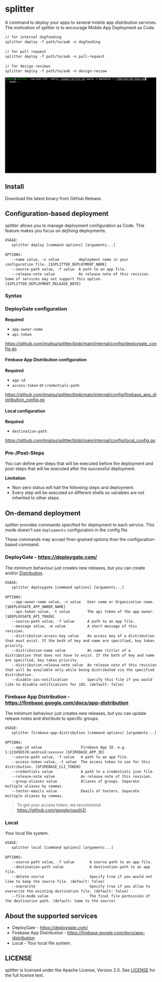 # splitter

A command to deploy your apps to several mobile app distribution services. The motivation of splitter is to encourage Mobile App Deployment as Code. 

```shell
// for internal dogfooding
splitter deploy -f path/to/aab -n dogfooding

// for pull request
splitter deploy -f path/to/aab -n pull-request

// for design reviews
splitter deploy -f path/to/aab -n design-review
```

<img src="examples/execution-image.gif" width="500" >

## Install

Download the latest binary from GitHub Release.

## Configuration-based deployment

splitter allows you to manage deployment configuration as Code. This feature makes you focus on *defining* deployments.

```text
USAGE:
   splitter deploy [command options] [arguments...]

OPTIONS:
   --name value, -n value         deployment name in your configuration file. [$SPLITTER_DEPLOYMENT_NAME]
   --source-path value, -f value  A path to an app file.
   --release-note value           An release note of this revision. Some of services may not support this option. [$SPLITTER_DEPLOYMENT_RELEASE_NOTE]
```

### Syntax

### DeployGate configuration

**Required**

- `app-owner-name`
- `api-token`

https://github.com/jmatsu/splitter/blob/main/internal/config/deploygate_config.go

#### Firebase App Distribution configuration

**Required**

- `app-id`
- `access-token` or `credentials-path`

https://github.com/jmatsu/splitter/blob/main/internal/config/firebase_app_distribution_config.go

#### Local configuration

**Required**

- `destination-path`

https://github.com/jmatsu/splitter/blob/main/internal/config/local_config.go

### Pre-/Post-Steps

You can define pre-steps that will be executed before the deployment and post-steps that will be executed after the successful deployment. 

**Limitation**

- Non-zero status will halt the following steps and deployment.
- Every step will be executed on different shells so variables are not inherited to other steps.

## On-demand deployment

splitter provides commands specified for deployment to each service. This mode doesn't use `deployments` configuration in the config file.

These commands may accept finer-grained options than the configuration-based command.

### DeployGate - https://deploygate.com/

The minimum behaviour just creates new releases, but you can create and/or [Distribution](https://intercom.help/deploygate/en/articles/4536501-what-is-distribution-page).

```text
USAGE:
   splitter deploygate [command options] [arguments...]

OPTIONS:
   --app-owner-name value, -n value   User name or Organization name. [$DEPLOYGATE_APP_OWNER_NAME]
   --api-token value, -t value        The api token of the app owner. [$DEPLOYGATE_API_TOKEN]
   --source-path value, -f value      A path to an app file.
   --message value, -m value          A short message of this revision.
   --distribution-access-key value    An access key of a distribution that must exist. If the both of key and name are specified, key takes priority.
   --distribution-name value          An name (title) of a distribution that does not have to exist. If the both of key and name are specified, key takes priority.
   --distribution-release-note value  An release note of this revision that will be available only while being distributed via the specified distribution.
   --disable-ios-notification         Specify this file if you would like to disable notifications for iOS. (default: false)
```

### Firebase App Distribution - https://firebase.google.com/docs/app-distribution

The minimum behaviour just creates new releases, but you can update release notes and distribute to specific groups.

```text
USAGE:
   splitter firebase-app-distribution [command options] [arguments...]

OPTIONS:
   --app-id value                  Firebase App ID. e.g. 1:123456578:android:xxxxxxx [$FIREBASE_APP_ID]
   --source-path value, -f value   A path to an app file.
   --access-token value, -t value  The access token to use for this distribution. [$FIREBASE_CLI_TOKEN]
   --credentials value             A path to a credentials json file.
   --release-note value            An release note of this revision.
   --group-aliases value           Aliases of groups. Separate multiple aliases by commas.
   --tester-emails value           Emails of testers. Separate multiple aliases by commas.
```

> To get your access token, we recommend https://github.com/google/oauth2l.

### Local

Your local file system.

```text
USAGE:
   splitter local [command options] [arguments...]

OPTIONS:
   --source-path value, -f value       A source path to an app file.
   --destination-path value            A destination path to an app file.
   --delete-source                     Specify true if you would not like to keep the source file. (default: false)
   --overwrite                         Specify true if you allow to overwrite the existing destination file. (default: false)
   --file-mode value                   The final file permission of the destination path. (default: Same to the source)
```

## About the supported services 

- DeployGate - https://deploygate.com/
- Firebase App Distribution - https://firebase.google.com/docs/app-distribution
- Local - Your local file system.

## LICENSE

splitter is licensed under the Apache License, Version 2.0. See [LICENSE](LICENSE) for the full license text.